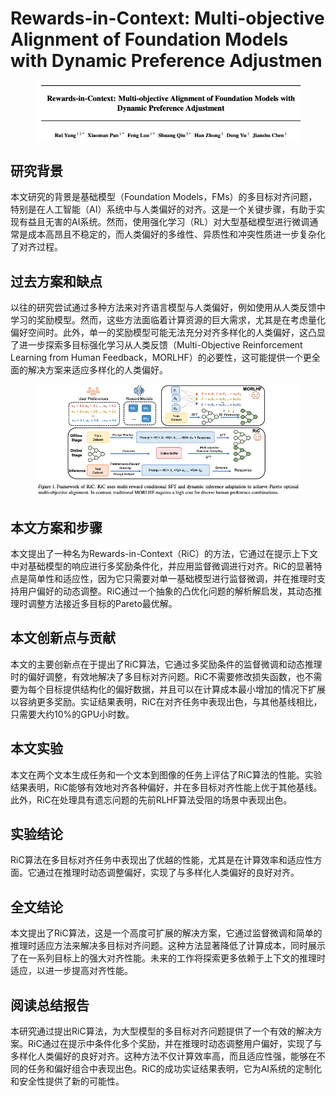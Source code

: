 # Rewards-in-Context: Multi-objective Alignment of Foundation Models with Dynamic Preference Adjustmen

<figure><img src="../.gitbook/assets/image (8) (1) (1) (1) (1) (1) (1) (1) (1) (1) (1) (1) (1) (1) (1) (1) (1) (1).png" alt=""><figcaption></figcaption></figure>

## 研究背景

本文研究的背景是基础模型（Foundation Models，FMs）的多目标对齐问题，特别是在人工智能（AI）系统中与人类偏好的对齐。这是一个关键步骤，有助于实现有益且无害的AI系统。然而，使用强化学习（RL）对大型基础模型进行微调通常是成本高昂且不稳定的，而人类偏好的多维性、异质性和冲突性质进一步复杂化了对齐过程。

## 过去方案和缺点

以往的研究尝试通过多种方法来对齐语言模型与人类偏好，例如使用从人类反馈中学习的奖励模型。然而，这些方法面临着计算资源的巨大需求，尤其是在考虑量化偏好空间时。此外，单一的奖励模型可能无法充分对齐多样化的人类偏好，这凸显了进一步探索多目标强化学习从人类反馈（Multi-Objective Reinforcement Learning from Human Feedback，MORLHF）的必要性，这可能提供一个更全面的解决方案来适应多样化的人类偏好。

<figure><img src="../.gitbook/assets/image (9) (1) (1) (1) (1) (1) (1) (1) (1) (1) (1) (1) (1) (1) (1).png" alt=""><figcaption></figcaption></figure>

## 本文方案和步骤

本文提出了一种名为Rewards-in-Context（RiC）的方法，它通过在提示上下文中对基础模型的响应进行多奖励条件化，并应用监督微调进行对齐。RiC的显著特点是简单性和适应性，因为它只需要对单一基础模型进行监督微调，并在推理时支持用户偏好的动态调整。RiC通过一个抽象的凸优化问题的解析解启发，其动态推理时调整方法接近多目标的Pareto最优解。

## 本文创新点与贡献

本文的主要创新点在于提出了RiC算法，它通过多奖励条件的监督微调和动态推理时的偏好调整，有效地解决了多目标对齐问题。RiC不需要修改损失函数，也不需要为每个目标提供结构化的偏好数据，并且可以在计算成本最小增加的情况下扩展以容纳更多奖励。实证结果表明，RiC在对齐任务中表现出色，与其他基线相比，只需要大约10%的GPU小时数。

## 本文实验

本文在两个文本生成任务和一个文本到图像的任务上评估了RiC算法的性能。实验结果表明，RiC能够有效地对齐各种偏好，并在多目标对齐性能上优于其他基线。此外，RiC在处理具有遗忘问题的先前RLHF算法受阻的场景中表现出色。

## 实验结论

RiC算法在多目标对齐任务中表现出了优越的性能，尤其是在计算效率和适应性方面。它通过在推理时动态调整偏好，实现了与多样化人类偏好的良好对齐。

## 全文结论

本文提出了RiC算法，这是一个高度可扩展的解决方案，它通过监督微调和简单的推理时适应方法来解决多目标对齐问题。这种方法显著降低了计算成本，同时展示了在一系列目标上的强大对齐性能。未来的工作将探索更多依赖于上下文的推理时适应，以进一步提高对齐性能。

## 阅读总结报告

本研究通过提出RiC算法，为大型模型的多目标对齐问题提供了一个有效的解决方案。RiC通过在提示中条件化多个奖励，并在推理时动态调整用户偏好，实现了与多样化人类偏好的良好对齐。这种方法不仅计算效率高，而且适应性强，能够在不同的任务和偏好组合中表现出色。RiC的成功实证结果表明，它为AI系统的定制化和安全性提供了新的可能性。
